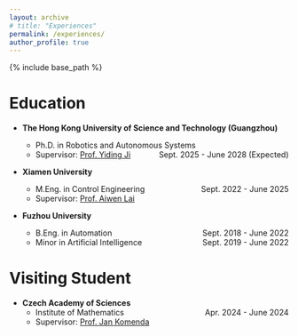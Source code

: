 ```yaml
---
layout: archive
# title: "Experiences"
permalink: /experiences/
author_profile: true
---
```


{% include base_path %}

# Education
- **The Hong Kong University of Science and Technology (Guangzhou)**
    - Ph.D. in Robotics and Autonomous Systems <span style="float:right"> Sept. 2025 - June 2028 (Expected)</span>
    - Supervisor: [Prof. Yiding Ji](https://facultyprofiles.hkust-gz.edu.cn/faculty-personal-page/JI-Yiding/jiyiding)

- **Xiamen University**
    - M.Eng. in Control Engineering <span style="float:right"> Sept. 2022 - June 2025</span>
    - Supervisor: [Prof. Aiwen Lai](https://aivens123.github.io/aiwenlai.github.io/)

- **Fuzhou University**
    - B.Eng. in Automation <span style="float:right"> Sept. 2018 - June 2022</span>
    - Minor in Artificial Intelligence <span style="float:right"> Sept. 2019 - June 2022</span>

# Visiting Student
- **Czech Academy of Sciences**
    - Institute of Mathematics <span style="float:right"> Apr. 2024 - June 2024</span>
    - Supervisor: [Prof. Jan Komenda](https://www.math.cas.cz/index.php/members/researcher/50)
